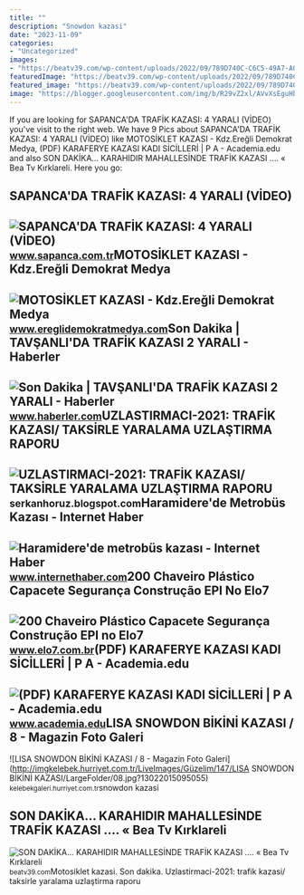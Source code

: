 ```yaml
---
title: ""
description: "Snowdon kazasi"
date: "2023-11-09"
categories:
- "Uncategorized"
images:
- "https://beatv39.com/wp-content/uploads/2022/09/789D740C-C6C5-49A7-A0F5-1A27EC7046AD.jpeg"
featuredImage: "https://beatv39.com/wp-content/uploads/2022/09/789D740C-C6C5-49A7-A0F5-1A27EC7046AD.jpeg"
featured_image: "https://beatv39.com/wp-content/uploads/2022/09/789D740C-C6C5-49A7-A0F5-1A27EC7046AD.jpeg"
image: "https://blogger.googleusercontent.com/img/b/R29vZ2xl/AVvXsEguHb2hUIjBk1hH4hQr0hwhJTEWXaC2higqteE3JNmMddtMiOdREzWEE6BetlooFC48u798WBeGoDdqJEwAecGxw5LY09uAlHU77bI36E_NbenYlHWChlUObkTW8plgNj7DbTlq6eUEpJjFZpe50E1527G7gz5moxswJPhzjYeCIWb6lCp59Cob6SjVQQ/s320/Screenshot_20220504-015551_WhatsApp.jpg"
---
```


If you are looking for SAPANCA'DA TRAFİK KAZASI: 4 YARALI (VİDEO) you've visit to the right web. We have 9 Pics about SAPANCA'DA TRAFİK KAZASI: 4 YARALI (VİDEO) like MOTOSİKLET KAZASI - Kdz.Ereğli Demokrat Medya, (PDF) KARAFERYE KAZASI KADI SİCİLLERİ | P A - Academia.edu and also SON DAKİKA… KARAHIDIR MAHALLESİNDE TRAFİK KAZASI …. « Bea Tv Kırklareli. Here you go:

SAPANCA'DA TRAFİK KAZASI: 4 YARALI (VİDEO)
------------------------------------------

 ![SAPANCA'DA TRAFİK KAZASI: 4 YARALI (VİDEO)](https://www.sapanca.com.tr/v4_images/haberler/2021/12/1639213110.jpg) <small>www.sapanca.com.tr</small>MOTOSİKLET KAZASI - Kdz.Ereğli Demokrat Medya
---------------------------------------------

 ![MOTOSİKLET KAZASI - Kdz.Ereğli Demokrat Medya](http://www.ereglidemokratmedya.com/image/haber/2022/5/motosiklet-kazasi-1352022171621.jpg) <small>www.ereglidemokratmedya.com</small>Son Dakika | TAVŞANLI'DA TRAFİK KAZASI 2 YARALI - Haberler
----------------------------------------------------------

 ![Son Dakika | TAVŞANLI'DA TRAFİK KAZASI 2 YARALI - Haberler](https://i.hbrcdn.com/haber/2022/09/07/tavsanli-da-trafik-kazasi-2-yarali-15253432_amp.jpg) <small>www.haberler.com</small>UZLASTIRMACI-2021: TRAFİK KAZASI/ TAKSİRLE YARALAMA UZLAŞTIRMA RAPORU
---------------------------------------------------------------------

 ![UZLASTIRMACI-2021: TRAFİK KAZASI/ TAKSİRLE YARALAMA UZLAŞTIRMA RAPORU](https://blogger.googleusercontent.com/img/b/R29vZ2xl/AVvXsEguHb2hUIjBk1hH4hQr0hwhJTEWXaC2higqteE3JNmMddtMiOdREzWEE6BetlooFC48u798WBeGoDdqJEwAecGxw5LY09uAlHU77bI36E_NbenYlHWChlUObkTW8plgNj7DbTlq6eUEpJjFZpe50E1527G7gz5moxswJPhzjYeCIWb6lCp59Cob6SjVQQ/s320/Screenshot_20220504-015551_WhatsApp.jpg) <small>serkanhoruz.blogspot.com</small>Haramidere'de Metrobüs Kazası - Internet Haber
----------------------------------------------

 ![Haramidere'de metrobüs kazası - Internet Haber](https://img.internethaber.com/rcman/Cw1280h720q95gc/storage/files/images/2019/02/23/metrobus-kazasi-G76E_cover.jpg) <small>www.internethaber.com</small>200 Chaveiro Plástico Capacete Segurança Construção EPI No Elo7
---------------------------------------------------------------

 ![200 Chaveiro Plástico Capacete Segurança Construção EPI no Elo7](https://img.elo7.com.br/product/zoom/4030CB8/200-chaveiro-plastico-capacete-seguranca-construcao-epi-lembrancinhas.jpg) <small>www.elo7.com.br</small>(PDF) KARAFERYE KAZASI KADI SİCİLLERİ | P A - Academia.edu
----------------------------------------------------------

 ![(PDF) KARAFERYE KAZASI KADI SİCİLLERİ | P A - Academia.edu](https://0.academia-photos.com/attachment_thumbnails/90046468/mini_magick20220822-1-1p1lsr9.png?1661131849) <small>www.academia.edu</small>LISA SNOWDON BİKİNİ KAZASI / 8 - Magazin Foto Galeri
----------------------------------------------------

 ![LISA SNOWDON BİKİNİ KAZASI / 8 - Magazin Foto Galeri](http://imgkelebek.hurriyet.com.tr/LiveImages/Güzelim/147/LISA SNOWDON BİKİNİ KAZASI/LargeFolder/08.jpg?13022015095055) <small>kelebekgaleri.hurriyet.com.tr</small>snowdon kazasi

SON DAKİKA… KARAHIDIR MAHALLESİNDE TRAFİK KAZASI …. « Bea Tv Kırklareli
-----------------------------------------------------------------------

 ![SON DAKİKA… KARAHIDIR MAHALLESİNDE TRAFİK KAZASI …. « Bea Tv Kırklareli](https://beatv39.com/wp-content/uploads/2022/09/789D740C-C6C5-49A7-A0F5-1A27EC7046AD.jpeg) <small>beatv39.com</small>Motosi̇klet kazasi. Son dakika. Uzlastirmaci-2021: trafi̇k kazasi/ taksi̇rle yaralama uzlaştirma raporu
